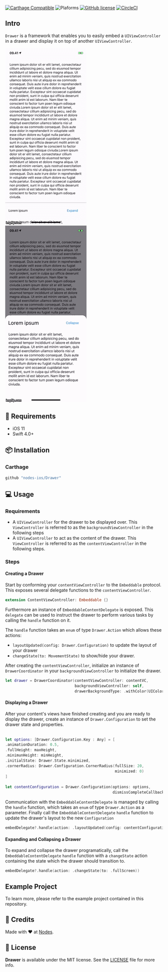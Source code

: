 [![Carthage Compatible](https://img.shields.io/badge/carthage-compatible-4BC51D.svg?style=flat)](https://github.com/Carthage/Carthage)
![Plaforms](https://img.shields.io/badge/platforms-iOS%20-lightgrey.svg)
[![GitHub license](https://img.shields.io/badge/license-MIT-blue.svg)](https://github.com/nodes-ios/Drawer/blob/master/LICENSE)
[![CircleCI](https://circleci.com/gh/nodes-ios/Drawer.svg?style=shield)](https://circleci.com/gh/nodes-ios/Drawer)

## Intro

`Drawer` is a framework that enables you to easily embed a `UIViewController` in a drawer and display it on top of another `UIViewController`.

![](drawer_open.gif)
![](drawer_close.gif)

## 📝 Requirements

- iOS 11
- Swift 4.0+

## 📦 Installation

### Carthage
~~~bash
github "nodes-ios/Drawer"
~~~

## 💻 Usage

### Requirements

* A `UIViewController` for the drawer to be displayed over. This `ViewController` is referred to as the `backgroundViewController` in the following steps
* A `UIViewController` to act as the content of the drawer. This `ViewController` is referred to as the `contentViewController` in the following steps.

### Steps

#### Creating a Drawer
Start by conforming your `contentViewController` to the `Embeddable` protocol. This exposes several delegate functions to the `contentViewController`.

```swift
extension ContentViewController: Embeddable {}
```

Furthermore an instance of `EmbeddableContentDelegate` is exposed. This `delegate` can be used to instruct the drawer to perform various tasks by calling the `handle` function on it.

The `handle` function takes an `enum` of type `Drawer.Action` which allows these actions:

- `layoutUpdated(config: Drawer.Configuration)` to update the layout of your drawer
- `changeState(to: MovementState)` to show/hide your drawer.

After creating the `contentViewController`, initialize an instance of `DrawerCoordinator` in your `backgroundViewController` to initialize the drawer.

```swift
let drawer = DrawerCoordinator(contentViewController: contentVC,
                               backgroundViewController: self,
                               drawerBackgroundType: .withColor(UIColor.black.withAlphaComponent(0.5)))
```

#### Displaying a Drawer
After your content's views have finished creating and you are ready to display the drawer, create an instance of `Drawer.Configuration` to set the drawer state and properties.

```swift

let options: [Drawer.Configuration.Key : Any] = [
.animationDuration: 0.5,
.fullHeight: maxHeight,
.minimunHeight: minHeight,
.initialState: Drawer.State.minimized,
.cornerRadius: Drawer.Configuration.CornerRadius(fullSize: 20,
                                                 minimized: 0)
]

let contentConfiguration = Drawer.Configuration(options: options,
                                                dismissCompleteCallback: nil)

```

Communication with the `EmbeddableContentDelegate` is managed by calling the `handle` function, which takes an `enum` of type `Drawer.Action` as a parameter.
Finally call the `EmbeddableContentDelegate` `handle` function to update the drawer's layout to the new `Configuration`

 ```swift
 embedDelegate?.handle(action: .layoutUpdated(config: contentConfiguration))
 ```

 #### Expanding and Collapsing a Drawer
 To expand and collapse the drawer programatically, call the `EmbeddableContentDelegate` `handle` function with a `changeState` action containing the state which the drawer should transition to.

 ```swift
embedDelegate?.handle(action: .changeState(to: .fullScreen))
 ```

## Example Project
To learn more, please refer to the example project contained in this repository.

## 👥 Credits
Made with ❤️ at [Nodes](http://nodesagency.com).

## 📄 License
**Drawer** is available under the MIT license. See the [LICENSE](https://github.com/nodes-ios/DrawerI/blob/master/LICENSE) file for more info.
